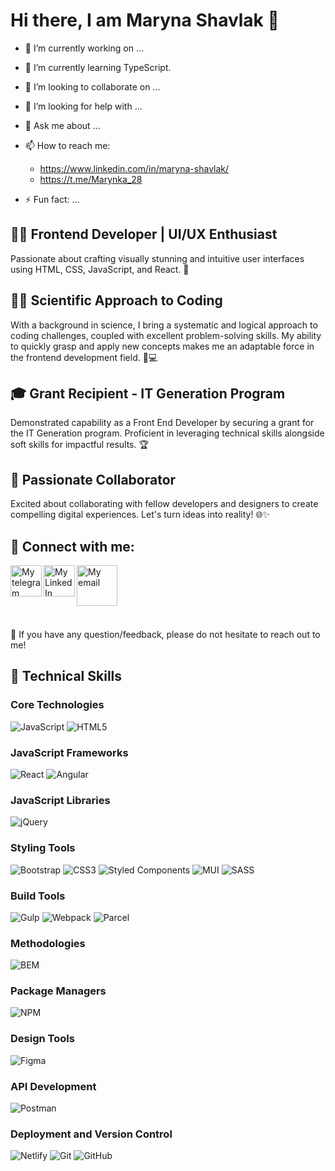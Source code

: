 # Hi there, I am Maryna Shavlak 👋

- 🔭 I’m currently working on ...
- 🌱 I’m currently learning TypeScript.
- 👯 I’m looking to collaborate on ...
- 🤔 I’m looking for help with ...
- 💬 Ask me about ...
- 📫 How to reach me: 
  - https://www.linkedin.com/in/maryna-shavlak/
  - https://t.me/Marynka_28

- ⚡ Fun fact: ...
## 👩‍💼 Frontend Developer | UI/UX Enthusiast
Passionate about crafting visually stunning and intuitive user interfaces using HTML, CSS, JavaScript, and React. 🚀

## 👩‍💻 Scientific Approach to Coding
With a background in science, I bring a systematic and logical approach to coding challenges, coupled with excellent problem-solving skills. 
My ability to quickly grasp and apply new concepts makes me an adaptable force in the frontend development field. 🧠💻

## 🎓 Grant Recipient - IT Generation Program
Demonstrated capability as a Front End Developer by securing a grant for the IT Generation program. 
Proficient in leveraging technical skills alongside soft skills for impactful results. 🏆

## 🌟 Passionate Collaborator
Excited about collaborating with fellow developers and designers to create compelling digital experiences.
Let's turn ideas into reality! 🌐✨
## 🤝 Connect with me:

[<img src="https://user-images.githubusercontent.com/43321337/219869938-7b3098f4-58f4-453b-aa26-fe4b32af1140.png" alt="My telegram" width="50" align="left">](https://t.me/Marynka_28)
[<img src="https://user-images.githubusercontent.com/43321337/219869971-357eab9d-3a68-410a-a773-ef18336f7125.png" alt="My LinkedIn" width="50" align="left">](https://www.linkedin.com/in/maryna-shavlak/)
[<img src="https://user-images.githubusercontent.com/43321337/219870021-6d65f4f0-30ba-4ebc-9bd5-636e6928c19d.png" alt="My email" width="65" align="left">](mailto:shavlakmaryna@gmail.com)
<br /><br /><br />
<br /><br /><br />
💬 If you have any question/feedback, please do not hesitate to reach out to me!

## 💼 Technical Skills
### Core Technologies
![JavaScript](https://img.shields.io/badge/javascript-%23323330.svg?style=for-the-badge&logo=javascript&logoColor=%23F7DF1E)
![HTML5](https://img.shields.io/badge/html5-%23E34F26.svg?style=for-the-badge&logo=html5&logoColor=white)
<br />
### JavaScript Frameworks
![React](https://img.shields.io/badge/react-%2320232a.svg?style=for-the-badge&logo=react&logoColor=%2361DAFB)
![Angular](https://img.shields.io/badge/angular-%23DD0031.svg?style=for-the-badge&logo=angular&logoColor=white)
<br />
### JavaScript Libraries
![jQuery](https://img.shields.io/badge/jQuery-%230769AD.svg?style=for-the-badge&logo=jquery&logoColor=white)
<br />
### Styling Tools
![Bootstrap](https://img.shields.io/badge/bootstrap-%23563D7C.svg?style=for-the-badge&logo=bootstrap&logoColor=white)
![CSS3](https://img.shields.io/badge/css3-%231572B6.svg?style=for-the-badge&logo=css3&logoColor=white)
![Styled Components](https://img.shields.io/badge/styled--components-DB7093?style=for-the-badge&logo=styled-components&logoColor=white)
![MUI](https://img.shields.io/badge/MUI-%230081CB.svg?style=for-the-badge&logo=mui&logoColor=white)
![SASS](https://img.shields.io/badge/SASS-%23CC6699.svg?style=for-the-badge&logo=sass&logoColor=white)
<br />
### Build Tools
![Gulp](https://img.shields.io/badge/gulp-%CF4647.svg?style=for-the-badge&logo=gulp&logoColor=white)
![Webpack](https://img.shields.io/badge/webpack-%238DD6F9.svg?style=for-the-badge&logo=webpack&logoColor=white)
![Parcel](https://img.shields.io/badge/parcel-%23000000.svg?style=for-the-badge&logo=parcel&logoColor=white)
<br />
### Methodologies
![BEM](https://img.shields.io/badge/BEM-%231C9CEA.svg?style=for-the-badge&logo=bem&logoColor=white)
<br />
### Package Managers
![NPM](https://img.shields.io/badge/NPM-%23000000.svg?style=for-the-badge&logo=npm&logoColor=white)
<br />
### Design Tools
![Figma](https://img.shields.io/badge/figma-%23F24E1E.svg?style=for-the-badge&logo=figma&logoColor=white)
<br />
### API Development
![Postman](https://img.shields.io/badge/Postman-FF6C37?style=for-the-badge&logo=postman&logoColor=white)
<br />
### Deployment and Version Control
![Netlify](https://img.shields.io/badge/netlify-%23000000.svg?style=for-the-badge&logo=netlify&logoColor=#00C7B7)
![Git](https://img.shields.io/badge/git-%23F05033.svg?style=for-the-badge&logo=git&logoColor=white)
![GitHub](https://img.shields.io/badge/github-%23121011.svg?style=for-the-badge&logo=github&logoColor=white)

